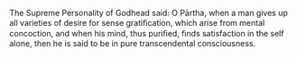 The Supreme Personality of Godhead said: O Pārtha, when a man gives up all varieties of desire for sense gratiﬁcation, which arise from mental concoction, and when his mind, thus puriﬁed, ﬁnds satisfaction in the self alone, then he is said to be in pure transcendental consciousness.